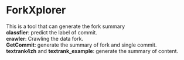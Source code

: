 # ForkXplorer
This is a tool that can generate the fork summary<br>
**classfier**: predict the label of commit.<br>
**crawler**:  Crawling the data fork.<br>
**GetCommit**: generate the summary of fork and single commit.<br>
**textrank4zh** and **textrank_example**: generate the summary of content.<br>
